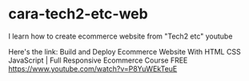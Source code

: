 # cara-tech2-etc-web

I learn how to create ecommerce website from "Tech2 etc" youtube

Here's the link:
Build and Deploy Ecommerce Website With HTML CSS JavaScript | Full Responsive Ecommerce Course FREE
https://www.youtube.com/watch?v=P8YuWEkTeuE
